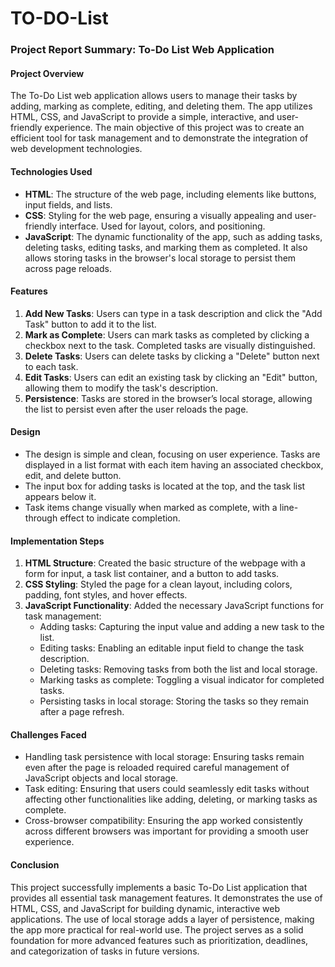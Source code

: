 # TO-DO-List
### Project Report Summary: To-Do List Web Application

#### **Project Overview**
The To-Do List web application allows users to manage their tasks by adding, marking as complete, editing, and deleting them. The app utilizes HTML, CSS, and JavaScript to provide a simple, interactive, and user-friendly experience. The main objective of this project was to create an efficient tool for task management and to demonstrate the integration of web development technologies.

#### **Technologies Used**
- **HTML**: The structure of the web page, including elements like buttons, input fields, and lists.
- **CSS**: Styling for the web page, ensuring a visually appealing and user-friendly interface. Used for layout, colors, and positioning.
- **JavaScript**: The dynamic functionality of the app, such as adding tasks, deleting tasks, editing tasks, and marking them as completed. It also allows storing tasks in the browser's local storage to persist them across page reloads.

#### **Features**
1. **Add New Tasks**: Users can type in a task description and click the "Add Task" button to add it to the list.
2. **Mark as Complete**: Users can mark tasks as completed by clicking a checkbox next to the task. Completed tasks are visually distinguished.
3. **Delete Tasks**: Users can delete tasks by clicking a "Delete" button next to each task.
4. **Edit Tasks**: Users can edit an existing task by clicking an "Edit" button, allowing them to modify the task's description.
5. **Persistence**: Tasks are stored in the browser’s local storage, allowing the list to persist even after the user reloads the page.

#### **Design**
- The design is simple and clean, focusing on user experience. Tasks are displayed in a list format with each item having an associated checkbox, edit, and delete button.
- The input box for adding tasks is located at the top, and the task list appears below it.
- Task items change visually when marked as complete, with a line-through effect to indicate completion.
  
#### **Implementation Steps**
1. **HTML Structure**: Created the basic structure of the webpage with a form for input, a task list container, and a button to add tasks.
2. **CSS Styling**: Styled the page for a clean layout, including colors, padding, font styles, and hover effects.
3. **JavaScript Functionality**: Added the necessary JavaScript functions for task management:
   - Adding tasks: Capturing the input value and adding a new task to the list.
   - Editing tasks: Enabling an editable input field to change the task description.
   - Deleting tasks: Removing tasks from both the list and local storage.
   - Marking tasks as complete: Toggling a visual indicator for completed tasks.
   - Persisting tasks in local storage: Storing the tasks so they remain after a page refresh.

#### **Challenges Faced**
- Handling task persistence with local storage: Ensuring tasks remain even after the page is reloaded required careful management of JavaScript objects and local storage.
- Task editing: Ensuring that users could seamlessly edit tasks without affecting other functionalities like adding, deleting, or marking tasks as complete.
- Cross-browser compatibility: Ensuring the app worked consistently across different browsers was important for providing a smooth user experience.

#### **Conclusion**
This project successfully implements a basic To-Do List application that provides all essential task management features. It demonstrates the use of HTML, CSS, and JavaScript for building dynamic, interactive web applications. The use of local storage adds a layer of persistence, making the app more practical for real-world use. The project serves as a solid foundation for more advanced features such as prioritization, deadlines, and categorization of tasks in future versions.

